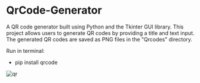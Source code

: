 # QrCode-Generator
A QR code generator built using Python and the Tkinter GUI library. This project allows users to generate QR codes by providing a title and text input. The generated QR codes are saved as PNG files in the "Qrcodes" directory.






Run in terminal: 

* pip install qrcode





![qr](https://github.com/janithScript/QrCode-Generator/assets/127806197/3146ac41-e564-4655-938e-04b056a585e2)
